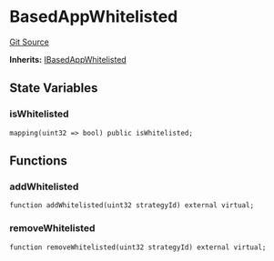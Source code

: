 # BasedAppWhitelisted
[Git Source](https://github.com/ssvlabs/based-applications/blob/506ac6ae02f84ad3df44eadfe12c8fc0cb108f44/src/middleware/modules/BasedAppWhitelisted.sol)

**Inherits:**
[IBasedAppWhitelisted](/src/middleware/interfaces/IBasedAppWhitelisted.sol/interface.IBasedAppWhitelisted.md)


## State Variables
### isWhitelisted

```solidity
mapping(uint32 => bool) public isWhitelisted;
```


## Functions
### addWhitelisted


```solidity
function addWhitelisted(uint32 strategyId) external virtual;
```

### removeWhitelisted


```solidity
function removeWhitelisted(uint32 strategyId) external virtual;
```

